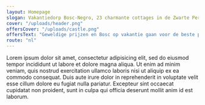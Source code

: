 ```yaml
---
layout: Homepage
slogan: Vakantiedorp Bosc-Negro, 23 charmante cottages in de Zwarte Perigord
cover: "/uploads/header.png"
offersCover: "/uploads/castle.png"
offersText: "Geweldige prijzen en Bosc op vakantie gaan voor de beste prijs-Negro"
route: "nl"
---
```


Lorem ipsum dolor sit amet, consectetur adipisicing elit, sed do eiusmod tempor incididunt ut labore et dolore magna aliqua. Ut enim ad minim veniam, quis nostrud exercitation ullamco laboris nisi ut aliquip ex ea commodo consequat. Duis aute irure dolor in reprehenderit in voluptate velit esse cillum dolore eu fugiat nulla pariatur. Excepteur sint occaecat cupidatat non proident, sunt in culpa qui officia deserunt mollit anim id est laborum.
